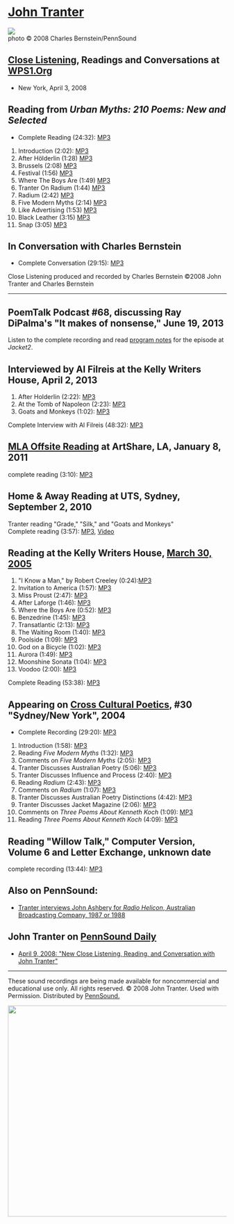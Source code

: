 [John Tranter](http://www.johntranter.com)
==========================================

![](images/portraits/Tranter_John_Ch-Bernstein_NYC_04-03-08.JPG)  
photo © 2008 Charles Bernstein/PennSound  

[Close Listening](Close-Listening.php), Readings and Conversations at [WPS1.Org](http://www.wps1.org)
-----------------------------------------------------------------------------------------------------

-   New York, April 3, 2008

Reading from *Urban Myths: 210 Poems: New and Selected*
-------------------------------------------------------

-   Complete Reading (24:32): [MP3](http://media.sas.upenn.edu/pennsound/authors/Tranter/Tranter-John_Close-Listening_reading_4-3-08.mp3)

1.  Introduction (2:02): [MP3](http://media.sas.upenn.edu/pennsound/authors/Tranter/Tranter-John_Introduction_Close-Listening_4-3-2008.mp3)
2.  After Hölderlin (1:28) [MP3](http://media.sas.upenn.edu/pennsound/authors/Tranter/Tranter-John_After%20Hlderlin_Close-Listening_4-3-2008.mp3)
3.  Brussels (2:08) [MP3](http://media.sas.upenn.edu/pennsound/authors/Tranter/Tranter-John_Brussels_Close-Listening_4-3-2008.mp3)
4.  Festival (1:56) [MP3](http://media.sas.upenn.edu/pennsound/authors/Tranter/Tranter-John_Festival_Close-Listening_4-3-2008.mp3)
5.  Where The Boys Are (1:49) [MP3](http://media.sas.upenn.edu/pennsound/authors/Tranter/Tranter-John_Where-the-Boys-Are_Close-Listening_4-3-2008.mp3)
6.  Tranter On Radium (1:44) [MP3](http://media.sas.upenn.edu/pennsound/authors/Tranter/Tranter-John_on-Radium_Close%20Listeing_4-3-2008.mp3)
7.  Radium (2:42) [MP3](http://media.sas.upenn.edu/pennsound/authors/Tranter/Tranter-John_Radium_Close-Listening_4-3-2008.mp3)
8.  Five Modern Myths (2:14) [MP3](http://media.sas.upenn.edu/pennsound/authors/Tranter/Tranter-John_Five%20Modern%20Myths_Close-Listening_4-3-2008.mp3)
9.  Like Advertising (1:53) [MP3](http://media.sas.upenn.edu/pennsound/authors/Tranter/Tranter-John_Like%20Advertising_Close-Listening_4-3-2008.mp3)
10. Black Leather (3:15) [MP3](http://media.sas.upenn.edu/pennsound/authors/Tranter/Tranter-John_Black%20Leather_Close-Listening_4-3-2008.mp3)
11. Snap (3:05) [MP3](http://media.sas.upenn.edu/pennsound/authors/Tranter/Tranter-John_Snap_Close-Listening_4-3-2008.mp3)

In Conversation with Charles Bernstein
--------------------------------------

-   Complete Conversation (29:15): [MP3](http://media.sas.upenn.edu/pennsound/authors/Tranter/Tranter-John_Close-Listening_conversation_4-3-08.mp3)

Close Listening produced and recorded by Charles Bernstein
©2008 John Tranter and Charles Bernstein

------------------------------------------------------------------------

PoemTalk Podcast \#68, discussing Ray DiPalma's "It makes of nonsense," June 19, 2013
-------------------------------------------------------------------------------------

Listen to the complete recording and read [program notes](http://jacket2.org/podcasts/perhaps-new-optimism-poemtalk-68) for the episode at *Jacket2*.

Interviewed by Al Filreis at the Kelly Writers House, April 2, 2013
-------------------------------------------------------------------

1.  After Holderlin (2:22): [MP3](http://media.sas.upenn.edu/pennsound/authors/Tranter/KWH-4-2-2013/Tranter-John_01_After-Holderlin_PennSound-Podcast_4-2-2013.mp3)
2.  At the Tomb of Napoleon (2:23): [MP3](http://media.sas.upenn.edu/pennsound/authors/Tranter/KWH-4-2-2013/Tranter-John_02_At-the-Tomb-of-Napoleon_PennSound-Podcast_4-2-2013.mp3)
3.  Goats and Monkeys (1:02): [MP3](http://media.sas.upenn.edu/pennsound/authors/Tranter/KWH-4-2-2013/Tranter-John_03_Goats-and-Monkeys_PennSound-Podcast_4-2-2013.mp3)

Complete Interview with Al Filreis (48:32): [MP3](http://media.sas.upenn.edu/pennsound/authors/Tranter/KWH-4-2-2013/PennSound-Podcast_29_Tranter-Filreis.mp3)

[MLA Offsite Reading](MLA-Offsite-2011.php) at ArtShare, LA, January 8, 2011
----------------------------------------------------------------------------

complete reading (3:10): [MP3](http://media.sas.upenn.edu/pennsound/groups/MLA-Offsite/2011-LA/MLA-Offsite-2011_69_John-Tranter_ArtShare_LA_1-8-11.mp3)


Home & Away Reading at UTS, Sydney, September 2, 2010
-----------------------------------------------------

Tranter reading "Grade," "Silk," and "Goats and Monkeys"  
Complete reading (3:57): [MP3](http://media.sas.upenn.edu/pennsound/authors/Tranter/Tranter-John_Complete-Reading_Home--Away_UTS_Sidney_09-02-2010.mp3), [Video](http://www.nzepc.auckland.ac.nz/features/home&away/video-sydney.asp#13)

Reading at the Kelly Writers House, [March 30, 2005](http://writing.upenn.edu/wh/calendar/0305.html#30)
-------------------------------------------------------------------------------------------------------

1.  "I Know a Man," by Robert Creeley (0:24):[MP3](http://media.sas.upenn.edu/pennsound/authors/Tranter/KWH-2005/Tranter-John_01_Creeley_I-Know-a-Man_UPenn_3-30-05.mp3)
2.  Invitation to America (1:57): [MP3](http://media.sas.upenn.edu/pennsound/authors/Tranter/KWH-2005/Tranter-John_02_Invitation-to-America_UPenn_3-30-05.mp3)
3.  Miss Proust (2:47): [MP3](http://media.sas.upenn.edu/pennsound/authors/Tranter/KWH-2005/Tranter-John_03_Miss-Proust_UPenn_3-30-05.mp3)
4.  After Laforge (1:46): [MP3](http://media.sas.upenn.edu/pennsound/authors/Tranter/KWH-2005/Tranter-John_04_After-Laforge_UPenn_3-30-05.mp3)
5.  Where the Boys Are (0:52): [MP3](http://media.sas.upenn.edu/pennsound/authors/Tranter/KWH-2005/Tranter-John_05_Where-the-Boys-Are_UPenn_3-30-05.mp3)
6.  Benzedrine (1:45): [MP3](http://media.sas.upenn.edu/pennsound/authors/Tranter/KWH-2005/Tranter-John_06_Benzadrene_UPenn_3-30-05.mp3)
7.  Transatlantic (2:13): [MP3](http://media.sas.upenn.edu/pennsound/authors/Tranter/KWH-2005/Tranter-John_07_Transatlantic_UPenn_3-30-05.mp3)
8.  The Waiting Room (1:40): [MP3](http://media.sas.upenn.edu/pennsound/authors/Tranter/KWH-2005/Tranter-John_08_The-Waiting-Room_UPenn_3-30-05.mp3)
9.  Poolside (1:09): [MP3](http://media.sas.upenn.edu/pennsound/authors/Tranter/KWH-2005/Tranter-John_09_Poolside_UPenn_3-30-05.mp3)
10. God on a Bicycle (1:02): [MP3](http://media.sas.upenn.edu/pennsound/authors/Tranter/KWH-2005/Tranter-John_10_God-on-a-Bicycle_UPenn_3-30-05.mp3)
11. Aurora (1:49): [MP3](http://media.sas.upenn.edu/pennsound/authors/Tranter/KWH-2005/Tranter-John_11_Aurora_UPenn_3-30-05.mp3)
12. Moonshine Sonata (1:04): [MP3](http://media.sas.upenn.edu/pennsound/authors/Tranter/KWH-2005/Tranter-John_12_Moonshine-Sonata_UPenn_3-30-05.mp3)
13. Voodoo (2:00): [MP3](http://media.sas.upenn.edu/pennsound/authors/Tranter/KWH-2005/Tranter-John_13_Vodoo_UPenn_3-30-05.mp3)

Complete Reading (53:38): [MP3](http://media.sas.upenn.edu/pennsound/authors/Tranter/KWH-2005/Tranter_John_3-30-05.mp3)

Appearing on [Cross Cultural Poetics](http://writing.upenn.edu/pennsound/x/XCP.php), \#30 "Sydney/New York", 2004
-----------------------------------------------------------------------------------------------------------------

-   Complete Recording (29:20): [MP3](http://media.sas.upenn.edu/pennsound/authors/Tranter/Tranter-John_Complete-Recording_XCP.mp3)

1.  Introduction (1:58): [MP3](http://media.sas.upenn.edu/pennsound/authors/Tranter/Tranter-John_Introduction_XCP.mp3)
2.  Reading *Five Modern Myths* (1:32): [MP3](http://media.sas.upenn.edu/pennsound/authors/Tranter/Tranter-John_Reading-Five-Modern-Myths_XCP.mp3)
3.  Comments on *Five Modern Myths* (2:05): [MP3](http://media.sas.upenn.edu/pennsound/authors/Tranter/Tranter-John_Comments-On-Five-Modern-Myths.mp3)
4.  Tranter Discusses Australian Poetry (5:06): [MP3](http://media.sas.upenn.edu/pennsound/authors/Tranter/Tranter-John_Tranter-Discusses-Australian-Poetry_XCP.mp3)
5.  Tranter Discusses Influence and Process (2:40): [MP3](http://media.sas.upenn.edu/pennsound/authors/Tranter/Tranter-John_Tranter-Discusses-Influence-and-Process_XCP.mp3)
6.  Reading *Radium* (2:43): [MP3](http://media.sas.upenn.edu/pennsound/authors/Tranter/Tranter-John_Reading-Radium_XCP.mp3)
7.  Comments on *Radium* (1:07): [MP3](http://media.sas.upenn.edu/pennsound/authors/Tranter/Tranter-John_Comments-on-Radium_XCP.mp3)
8.  Tranter Discusses Australian Poetry Distinctions (4:42): [MP3](http://media.sas.upenn.edu/pennsound/authors/Tranter/Tranter-John_Tranter-Dicusses-Australien-Poetry_Distinctions_XCP.mp3)
9.  Tranter Discusses Jacket Magazine (2:06): [MP3](http://media.sas.upenn.edu/pennsound/authors/Tranter/Tranter-John_Tranter-Discusses-Jacket-Magazine_XCP.mp3)
10. Comments on *Three Poems About Kenneth Koch* (1:09): [MP3](http://media.sas.upenn.edu/pennsound/authors/Tranter/Tranter-John_Comments-on-Three-Poems-About-Kenneth-Koche_XCP.mp3)
11. Reading *Three Poems About Kenneth Koch* (4:09): [MP3](http://media.sas.upenn.edu/pennsound/authors/Tranter/Tranter-John_Reading-Three-Poems-About-Kenneth-Koch_XCP.mp3)

Reading "Willow Talk," Computer Version, Volume 6 and Letter Exchange, unknown date
-----------------------------------------------------------------------------------

complete recording (13:44): [MP3](http://media.sas.upenn.edu/pennsound/authors/Tranter/Tranter-John_Willow-Talk_Computer-Vol-6-Version.mp3)

Also on PennSound:
------------------

-   [Tranter interviews John Ashbery for *Radio Helicon*, Australian Broadcasting Company, 1987 or 1988](Ashbery.php#Radio-Helicon)

John Tranter on [PennSound Daily](http://writing.upenn.edu/pennsound/daily)
---------------------------------------------------------------------------

-   [April 9, 2008: "New Close Listening, Reading, and Conversation with John Tranter"](http://writing.upenn.edu/pennsound/daily/200804.php#9_12:31)

------------------------------------------------------------------------

These sound recordings are being made available for noncommercial
and educational use only. All rights reserved. © 2008 John Tranter. Used with Permission. Distributed by [PennSound.](../index.html)

  

<img src="images/portraits/Tranter_John_Ch-Bernstein_NYC_4-3-08_rdng.JPG" width="648" height="486" />
